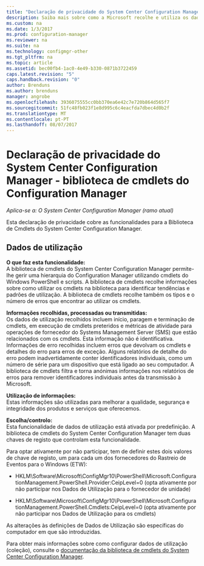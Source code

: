 ```yaml
---
title: "Declaração de privacidade do System Center Configuration Manager - cmdletlLibrary do Configuration Manager | Microsoft Docs"
description: Saiba mais sobre como a Microsoft recolhe e utiliza os dados relacionados com a biblioteca de cmdlets do System Center Configuration Manager.
ms.custom: na
ms.date: 1/3/2017
ms.prod: configuration-manager
ms.reviewer: na
ms.suite: na
ms.technology: configmgr-other
ms.tgt_pltfrm: na
ms.topic: article
ms.assetid: bec00fb4-1ac0-4e49-b330-0871b3722459
caps.latest.revision: "5"
caps.handback.revision: "0"
author: Brenduns
ms.author: brenduns
manager: angrobe
ms.openlocfilehash: 3936075555cc0bb370ea6e42c7e720b864d565f7
ms.sourcegitcommit: 51fc48fb023f1e8d995c6c4eacfda7dbec4d0b2f
ms.translationtype: MT
ms.contentlocale: pt-PT
ms.lasthandoff: 08/07/2017
---
```

# <a name="system-center-configuration-manager-privacy-statement---configuration-manager-cmdlet-library"></a>Declaração de privacidade do System Center Configuration Manager - biblioteca de cmdlets do Configuration Manager

*Aplica-se a: O System Center Configuration Manager (ramo atual)*

Esta declaração de privacidade cobre as funcionalidades para a Biblioteca de Cmdlets do System Center Configuration Manager.  

## <a name="usage-data"></a>Dados de utilização  
 **O que faz esta funcionalidade:**   
A biblioteca de cmdlets do System Center Configuration Manager permite-lhe gerir uma hierarquia do Configuration Manager utilizando cmdlets do Windows PowerShell e scripts. A biblioteca de cmdlets recolhe informações sobre como utilizar os cmdlets na biblioteca para identificar tendências e padrões de utilização. A biblioteca de cmdlets recolhe também os tipos e o número de erros que encontrar ao utilizar os cmdlets.  

 **Informações recolhidas, processadas ou transmitidas:**   
Os dados de utilização recolhidos incluem início, paragem e terminação de cmdlets, em execução de cmdlets preteridos e métricas de atividade para operações de fornecedor do Systems Management Server (SMS) que estão relacionados com os cmdlets. Esta informação não é identificativa.  Informações de erro recolhidas incluem erros que devolvam os cmdlets e detalhes do erro para erros de exceção. Alguns relatórios de detalhe do erro podem inadvertidamente conter identificadores individuais, como um número de série para um dispositivo que está ligado ao seu computador. A biblioteca de cmdlets filtra e torna anónimas informações nos relatórios de erros para remover identificadores individuais antes da transmissão à Microsoft.  

 **Utilização de informações:**   
Estas informações são utilizadas para melhorar a qualidade, segurança e integridade dos produtos e serviços que oferecemos.  

 **Escolha/controlo:**   
Esta funcionalidade de dados de utilização está ativada por predefinição. A biblioteca de cmdlets do System Center Configuration Manager tem duas chaves de registo que controlam esta funcionalidade.  

 Para optar ativamente por não participar, tem de definir estes dois valores de chave de registo, um para cada um dos fornecedores do Rastreio de Eventos para o Windows (ETW):  

-   HKLM\Software\Microsoft\ConfigMgr10\PowerShell\Microsoft.ConfigurationManagement.PowerShell.Provider:CeipLevel=0 (opta ativamente por não participar nos Dados de Utilização para o fornecedor de unidade)  

-   HKLM\Software\Microsoft\ConfigMgr10\PowerShell\Microsoft.ConfigurationManagement.PowerShell.Cmdlets:CeipLevel=0 (opta ativamente por não participar nos Dados de Utilização para os cmdlets)  

 As alterações às definições de Dados de Utilização são específicas do computador em que são introduzidas.  

 Para obter mais informações sobre como configurar dados de utilização (coleção), consulte o [documentação da biblioteca de cmdlets do System Center Configuration Manager](https://technet.microsoft.com/en-us/library/dn958404.aspx).   
